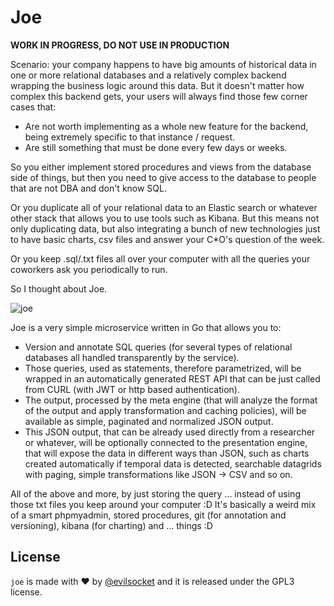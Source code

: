 # Joe

**WORK IN PROGRESS, DO NOT USE IN PRODUCTION**

Scenario: your company happens to have big amounts of historical data in one or more relational databases and a
 relatively complex backend wrapping the business logic around this data. But it doesn't matter how complex this
  backend gets, your users will always find those few corner cases that:

* Are not worth implementing as a whole new feature for the backend, being extremely specific to that instance / request.
* Are still something that must be done every few days or weeks.

So you either implement stored procedures and views from the database side of things, but then you need to give access 
to the database to people that are not DBA and don't know SQL.

Or you duplicate all of your relational data to an Elastic search or whatever other stack that allows you to use tools 
such as Kibana. But this means not only duplicating data, but also integrating a bunch of new technologies just to have 
basic charts, csv files and answer your C*O's question of the week.

Or you keep .sql/.txt files all over your computer with all the queries your coworkers ask you periodically to run.

So I thought about Joe.

![joe](https://i.imgur.com/EtzqrVe.png)

Joe is a very simple microservice written in Go that allows you to:

* Version and annotate SQL queries (for several types of relational databases all handled transparently by the service).
* Those queries, used as statements, therefore parametrized, will be wrapped in an automatically generated REST API that
 can be just called from CURL (with JWT or http based authentication).
* The output, processed by the meta engine (that will analyze the format of the output and apply transformation and caching policies), will be available as simple, paginated and normalized JSON output.
* This JSON output, that can be already used directly from a researcher or whatever, will be optionally connected to the presentation engine, that will expose the data in different ways than JSON, such as charts created automatically if temporal data is detected, searchable datagrids with paging, simple transformations like JSON -> CSV and so on.

All of the above and more, by just storing the query ... instead of using those txt files you keep around your
 computer :D It's basically a weird mix of a smart phpmyadmin, stored procedures, git (for annotation and versioning), 
 kibana (for charting) and  ... things :D
 
## License

`joe` is made with ♥  by [@evilsocket](https://twitter.com/evilsocket) and it is released under the GPL3 license.